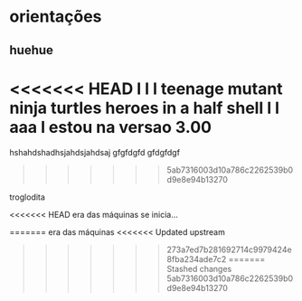 # orientações 
## huehue
<<<<<<< HEAD
l
l
l
teenage mutant ninja turtles
heroes in a half shell
l
l
aaa
l
estou na versao 3.00
=======


hshahdshadhsjahdsjahdsaj
gfgfdgfd
gfdgfdgf

>>>>>>> 5ab7316003d10a786c2262539b0d9e8e94b13270











troglodita

<<<<<<< HEAD
era das máquinas se inicia...

=======
era das máquinas
<<<<<<< Updated upstream
>>>>>>> 273a7ed7b281692714c9979424e8fba234ade7c2
=======
>>>>>>> Stashed changes
>>>>>>> 5ab7316003d10a786c2262539b0d9e8e94b13270
